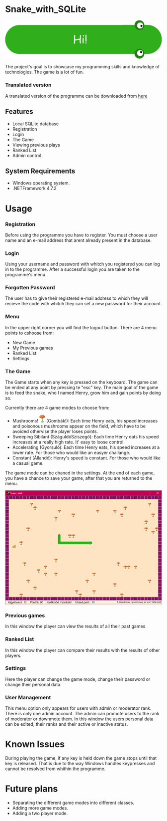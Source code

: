 # Snake_with_SQLite

![alt text](https://github.com/artemis94/Snake_with_AWS_MySQL/blob/master/Images/snake2.png?raw=true)

The project's goal is to showcase my programming skills and knowledge of technologies. The game is a lot of fun. 

### Translated version  
A translated version of the programme can be downloaded from [here](https://drive.google.com/drive/folders/1dmvo1OqT62EedFhI4Ud3czsW4XZpxpOR?usp=sharing)

## Features
- Local SQLite database
- Registration
- Login
- The Game
- Viewing previous plays
- Ranked List
- Admin control

## System Requirements
- Windows operating system.
- .NETFramework 4.7.2

# Usage

### Registration
Before using the programme you have to register. You must choose a user name and an e-mail address that arent already present in the database.

### Login 
Using your username and password with whitch you registered you can log in to the programme. After a successful login you are taken to the programme's menu.

### Forgotten Password
The user has to give their registered e-mail address to which they will recieve the code with whitch they can set a new password for their account.

### Menu
In the upper right corner you will find the logout button. 
There are 4 menu points to cshoose from:
- New Game
- My Previous games
- Ranked List
- Settings

### The Game
The Game starts when any key is pressed on the keyboard. The game can be ended at any point by pressing te "esc" key. The main goal of the game is to feed the snake, who I named Henry, grow him and gain points by doing so. 

Currently there are 4 game modes to choose from:
- Mushrooms! <img src="https://github.com/artemis94/Snake_with_AWS_MySQL/blob/master/Images/mushroom.png" alt="alt text" height="25"> (Gombák!): Each time Henry eats, his speed increases and poisonous mushrooms appear on the field, which have to be avoided othervise the player loses points. 
- Sweeping Sibilant (SzáguldóSziszegő): Each time Henry eats his speed increases at a really high rate. It' easy to loose control.
- Accelerating (Gyorsuló): Each time Henry eats, his speed increases at a lower rate. For those who would like an easyer challange.
- Constant (Állandó): Henry's speed is constant. For those who would like a casual game.

The game mode can be chaned in the settings. 
At the end of each game, you have a chance to save your game, after that you are returned to the menu.


![alt text](https://github.com/artemis94/Snake_with_AWS_MySQL/blob/master/Images/game.png?raw=true)


### Previous games
In this window the player can view the results of all their past games.

### Ranked List
In this window the player can compare their results with the results of other players. 

### Settings
Here the player can change the game mode, change their password or change their personal data.

### User Management
This menu option only appears for users with admin or moderator rank. There is only one admin account. The admin can promote users to the rank of moderator or downmote them. In this window the users personal data can be edited, their ranks and their active or inactive status.

# Known Issues
During playing the game, if any key is held down the game stops until that key is released. That is due to the way Windows handles keypresses and cannot be resolved from whithin the programme.

# Future plans
- Separating the different game modes into different classes.
- Adding more game modes.
- Adding a two player mode.
